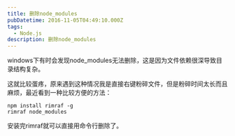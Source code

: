 ```yaml
---
title: 删除node_modules
pubDatetime: 2016-11-05T04:49:10.000Z
tags:
  - Node.js
description: 删除node_modules
---
```


windows下有时会发现node_modules无法删除，这是因为文件依赖很深导致目录结构复杂。

这就比较蛋疼，原来遇到这种情况我是直接右键粉碎文件，但是粉碎时间太长而且麻烦，最近看到一种比较方便的方法：


```
npm install rimraf -g
rimraf node_modules
```

安装完rimraf就可以直接用命令行删除了。